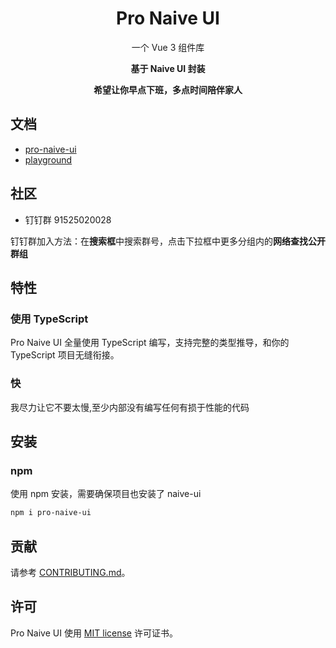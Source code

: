 <h1 align="center">Pro Naive UI</h1>
<p align="center">一个 Vue 3 组件库</p>
<p align="center"><b>基于 Naive UI 封装</b></p>
<p align="center"><b>希望让你早点下班，多点时间陪伴家人</b></p>

## 文档

- [pro-naive-ui](https://naive-ui.pro-components.cn/zh-CN/os-theme)
- [playground](https://play.pro-components.cn)

## 社区

- 钉钉群 91525020028

钉钉群加入方法：在**搜索框**中搜索群号，点击下拉框中更多分组内的**网络查找公开群组**

## 特性

### 使用 TypeScript

Pro Naive UI 全量使用 TypeScript 编写，支持完整的类型推导，和你的 TypeScript 项目无缝衔接。

### 快

我尽力让它不要太慢,至少内部没有编写任何有损于性能的代码

## 安装

### npm

使用 npm 安装，需要确保项目也安装了 naive-ui

```bash
npm i pro-naive-ui
```

## 贡献

请参考 [CONTRIBUTING.md](https://github.com/Zheng-Changfu/pro-naive-ui/blob/master/CONTRIBUTING.md)。

## 许可

Pro Naive UI 使用 [MIT license](https://opensource.org/licenses/MIT) 许可证书。
